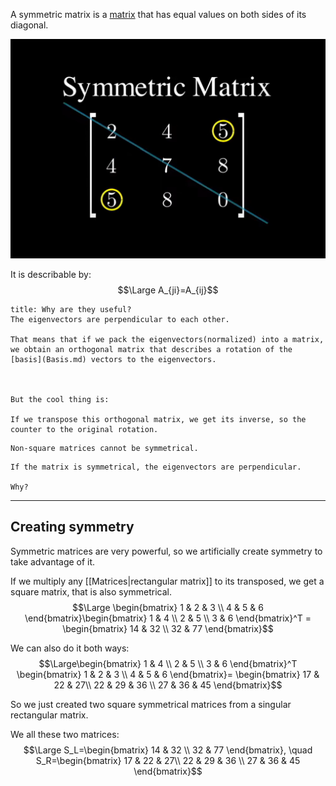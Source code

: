 A symmetric matrix is a [matrix](Matrices.md) that has equal values on both sides of its diagonal.

![](../z_images/Pasted%20image%2020230311123400.png)

It is describable by:
$$\Large A_{ji}=A_{ij}$$

```ad-info
title: Why are they useful?
The eigenvectors are perpendicular to each other.

That means that if we pack the eigenvectors(normalized) into a matrix, we obtain an orthogonal matrix that describes a rotation of the [basis](Basis.md) vectors to the eigenvectors.

‎ 

But the cool thing is:

If we transpose this orthogonal matrix, we get its inverse, so the counter to the original rotation.
```

```ad-hint
Non-square matrices cannot be symmetrical.
```

```ad-info
If the matrix is symmetrical, the eigenvectors are perpendicular.

Why?
```

---

## Creating symmetry

Symmetric matrices are very powerful, so we artificially create symmetry to take advantage of it.

If we multiply any [[Matrices|rectangular matrix]] to its transposed, we get a square matrix, that is also symmetrical.
$$\Large \begin{bmatrix}
1 & 2 & 3 \\
4 & 5 & 6
\end{bmatrix}\begin{bmatrix}
1 & 4 \\
2 & 5 \\
3 & 6
\end{bmatrix}^T = \begin{bmatrix}
14 & 32 \\
32 & 77
\end{bmatrix}$$

We can also do it both ways:
$$\Large\begin{bmatrix}
1 & 4 \\
2 & 5 \\
3 & 6
\end{bmatrix}^T \begin{bmatrix}
1 & 2 & 3 \\
4 & 5 & 6
\end{bmatrix}= \begin{bmatrix}
17 & 22 & 27\\
22 & 29 & 36 \\
27 & 36 & 45
\end{bmatrix}$$

So we just created two square symmetrical matrices from a singular rectangular matrix.

We all these two matrices:
$$\Large S_L=\begin{bmatrix}
14 & 32 \\
32 & 77
\end{bmatrix}, \quad S_R=\begin{bmatrix}
17 & 22 & 27\\
22 & 29 & 36 \\
27 & 36 & 45
\end{bmatrix}$$

